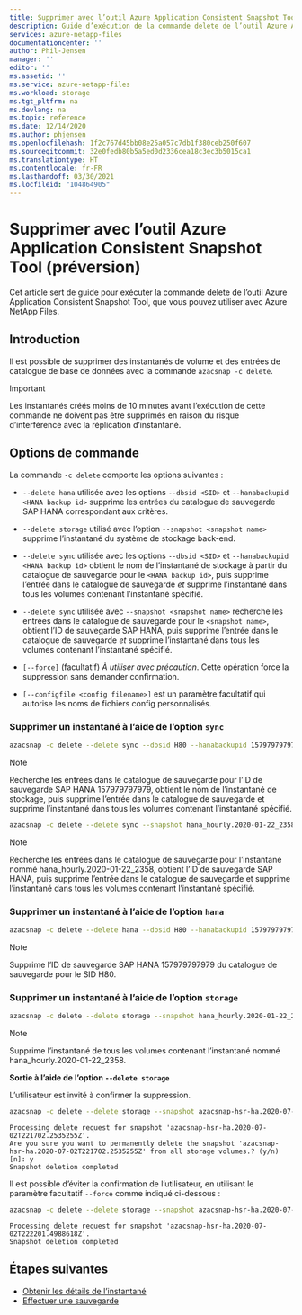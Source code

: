 ```yaml
---
title: Supprimer avec l’outil Azure Application Consistent Snapshot Tool pour Azure NetApp Files | Microsoft Docs
description: Guide d’exécution de la commande delete de l’outil Azure Application Consistent Snapshot Tool, que vous pouvez utiliser avec Azure NetApp Files.
services: azure-netapp-files
documentationcenter: ''
author: Phil-Jensen
manager: ''
editor: ''
ms.assetid: ''
ms.service: azure-netapp-files
ms.workload: storage
ms.tgt_pltfrm: na
ms.devlang: na
ms.topic: reference
ms.date: 12/14/2020
ms.author: phjensen
ms.openlocfilehash: 1f2c767d45bb08e25a057c7db1f380ceb250f607
ms.sourcegitcommit: 32e0fedb80b5a5ed0d2336cea18c3ec3b5015ca1
ms.translationtype: HT
ms.contentlocale: fr-FR
ms.lasthandoff: 03/30/2021
ms.locfileid: "104864905"
---
```

# <a name="delete-using-azure-application-consistent-snapshot-tool-preview"></a>Supprimer avec l’outil Azure Application Consistent Snapshot Tool (préversion)

Cet article sert de guide pour exécuter la commande delete de l’outil Azure Application Consistent Snapshot Tool, que vous pouvez utiliser avec Azure NetApp Files.

## <a name="introduction"></a>Introduction

Il est possible de supprimer des instantanés de volume et des entrées de catalogue de base de données avec la commande `azacsnap -c delete`.

> [!IMPORTANT]
> Les instantanés créés moins de 10 minutes avant l’exécution de cette commande ne doivent pas être supprimés en raison du risque d’interférence avec la réplication d’instantané.

## <a name="command-options"></a>Options de commande

La commande `-c delete` comporte les options suivantes :

- `--delete hana` utilisée avec les options `--dbsid <SID>` et `--hanabackupid <HANA backup id>` supprime les entrées du catalogue de sauvegarde SAP HANA correspondant aux critères.

- `--delete storage` utilisé avec l’option `--snapshot <snapshot name>` supprime l’instantané du système de stockage back-end.

- `--delete sync` utilisée avec les options `--dbsid <SID>` et `--hanabackupid <HANA backup id>` obtient le nom de l’instantané de stockage à partir du catalogue de sauvegarde pour le `<HANA backup id>`, puis supprime l’entrée dans le catalogue de sauvegarde _et_ supprime l’instantané dans tous les volumes contenant l’instantané spécifié.

- `--delete sync` utilisée avec `--snapshot <snapshot name>` recherche les entrées dans le catalogue de sauvegarde pour le `<snapshot name>`, obtient l’ID de sauvegarde SAP HANA, puis supprime l’entrée dans le catalogue de sauvegarde _et_ supprime l’instantané dans tous les volumes contenant l’instantané spécifié.

- `[--force]` (facultatif) *À utiliser avec précaution*.  Cette opération force la suppression sans demander confirmation.

- `[--configfile <config filename>]` est un paramètre facultatif qui autorise les noms de fichiers config personnalisés.

### <a name="delete-a-snapshot-using-sync-option"></a>Supprimer un instantané à l’aide de l’option `sync`

```bash
azacsnap -c delete --delete sync --dbsid H80 --hanabackupid 157979797979
```

> [!NOTE]
> Recherche les entrées dans le catalogue de sauvegarde pour l’ID de sauvegarde SAP HANA 157979797979, obtient le nom de l’instantané de stockage, puis supprime l’entrée dans le catalogue de sauvegarde et supprime l’instantané dans tous les volumes contenant l’instantané spécifié.

```bash
azacsnap -c delete --delete sync --snapshot hana_hourly.2020-01-22_2358
```

> [!NOTE]
> Recherche les entrées dans le catalogue de sauvegarde pour l’instantané nommé hana_hourly.2020-01-22_2358, obtient l’ID de sauvegarde SAP HANA, puis supprime l’entrée dans le catalogue de sauvegarde et supprime l’instantané dans tous les volumes contenant l’instantané spécifié.

### <a name="delete-a-snapshot-using-hana-option"></a>Supprimer un instantané à l’aide de l’option `hana`

```bash
azacsnap -c delete --delete hana --dbsid H80 --hanabackupid 157979797979
```

> [!NOTE]
> Supprime l’ID de sauvegarde SAP HANA 157979797979 du catalogue de sauvegarde pour le SID H80.

### <a name="delete-a-snapshot-using-storage-option"></a>Supprimer un instantané à l’aide de l’option `storage`

```bash
azacsnap -c delete --delete storage --snapshot hana_hourly.2020-01-22_2358
```

> [!NOTE]
> Supprime l’instantané de tous les volumes contenant l’instantané nommé hana_hourly.2020-01-22_2358.

**Sortie à l’aide de l’option `--delete storage`**

L’utilisateur est invité à confirmer la suppression.

```bash
azacsnap -c delete --delete storage --snapshot azacsnap-hsr-ha.2020-07-02T221702.2535255Z
```

```output
Processing delete request for snapshot 'azacsnap-hsr-ha.2020-07-02T221702.2535255Z'.
Are you sure you want to permanently delete the snapshot 'azacsnap-hsr-ha.2020-07-02T221702.2535255Z' from all storage volumes.? (y/n) [n]: y
Snapshot deletion completed
```

Il est possible d’éviter la confirmation de l’utilisateur, en utilisant le paramètre facultatif `--force` comme indiqué ci-dessous :

```bash
azacsnap -c delete --delete storage --snapshot azacsnap-hsr-ha.2020-07-02T222201.4988618Z --force
```

```output
Processing delete request for snapshot 'azacsnap-hsr-ha.2020-07-02T222201.4988618Z'.
Snapshot deletion completed
```

## <a name="next-steps"></a>Étapes suivantes

- [Obtenir les détails de l’instantané](azacsnap-cmd-ref-details.md)
- [Effectuer une sauvegarde](azacsnap-cmd-ref-backup.md)
